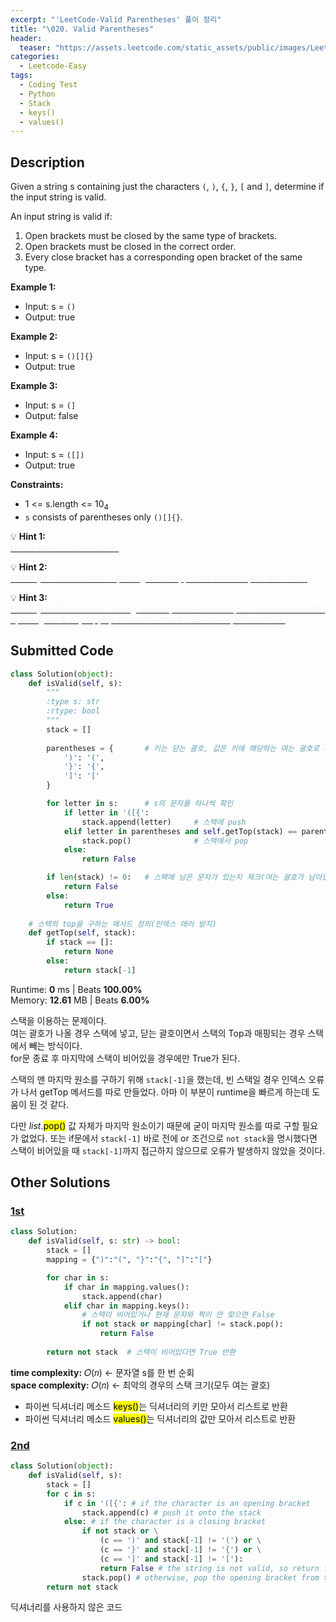 ```yaml
---
excerpt: "'LeetCode-Valid Parentheses' 풀이 정리"
title: "\020. Valid Parentheses"
header:
  teaser: "https://assets.leetcode.com/static_assets/public/images/LeetCode_Sharing.png"
categories:
  - Leetcode-Easy
tags:
  - Coding Test
  - Python
  - Stack
  - keys()
  - values()
---
```


## <i class="fa-solid fa-file-lines"></i> Description

Given a string s containing just the characters `(`, `)`, `{`, `}`, `[` and `]`, determine if the input string is valid.

An input string is valid if:

1. Open brackets must be closed by the same type of brackets.
2. Open brackets must be closed in the correct order.
3. Every close bracket has a corresponding open bracket of the same type.

**Example 1:**

- Input: s = `()`
- Output: true

**Example 2:**

- Input: s = `()[]{}`
- Output: true

**Example 3:**

- Input: s = `(]`
- Output: false

**Example 4:**

- Input: s = `([])`
- Output: true


**Constraints:**

- 1 <= s.length <= 10<sub>4</sub>
- `s` consists of parentheses only `()[]{}`.   


💡 **Hint 1:**   
<u><span style="color:#F5F5F5">Use a stack of characters.</span></u>

💡 **Hint 2:**   
<u><span style="color:#F5F5F5">When you encounter an opening bracket, push it to the top of the stack.</span></u>

💡 **Hint 3:**   
<u><span style="color:#F5F5F5">When you encounter a closing bracket, check if the top of the stack was the opening for it. If yes, pop it from the stack. Otherwise, return false.</span></u>

## <i class="fa-solid fa-cloud-arrow-up"></i> Submitted Code

```python
class Solution(object):
    def isValid(self, s):
        """
        :type s: str
        :rtype: bool
        """
        stack = []
        
        parentheses = {       # 키는 닫는 괄호, 값은 키에 해당하는 여는 괄호로 서로 매핑
            ')': '(',
            '}': '{',
            ']': '['
        }

        for letter in s:      # s의 문자를 하나씩 확인
            if letter in '([{':
                stack.append(letter)     # 스택에 push
            elif letter in parentheses and self.getTop(stack) == parentheses[letter]:
                stack.pop()              # 스택에서 pop
            else:
                return False

        if len(stack) != 0:   # 스택에 남은 문자가 있는지 체크(여는 괄호가 남아있는 경우 False)
            return False
        else:
            return True
    
    # 스택의 top을 구하는 메서드 정의(인덱스 에러 방지)
    def getTop(self, stack):
        if stack == []:
            return None
        else:
            return stack[-1]
```
<i class="fa-solid fa-clock"></i> Runtime: **0** ms \| Beats **100.00%**    
<i class="fa-solid fa-memory"></i> Memory: **12.61** MB \| Beats **6.00%**

스택을 이용하는 문제이다.    
여는 괄호가 나올 경우 스택에 넣고, 닫는 괄호이면서 스택의 Top과 매핑되는 경우 스택에서 빼는 방식이다.   
for문 종료 후 마지막에 스택이 비어있을 경우에만 True가 된다.    

스택의 맨 마지막 원소를 구하기 위해 `stack[-1]`을 했는데, 빈 스택일 경우 인덱스 오류가 나서 getTop 메서드를 따로 만들었다. 아마 이 부분이 runtime을 빠르게 하는데 도움이 된 것 같다.

다만 *list*.<mark>pop()</mark> 값 자체가 마지막 원소이기 때문에 굳이 마지막 원소를 따로 구할 필요가 없었다. 또는 if문에서 `stack[-1]` 바로 전에 or 조건으로 `not stack`을 명시했다면 스택이 비어있을 때 `stack[-1]`까지 접근하지 않으므로 오류가 발생하지 않았을 것이다.


## <i class="fa-solid fa-flask"></i> Other Solutions

### <a href="https://leetcode.com/problems/valid-parentheses/solutions/5139933/video-2-ways-to-solve-this-question-by-n-feft/" target="_blank">1st</a>

```python
class Solution:
    def isValid(self, s: str) -> bool:
        stack = []
        mapping = {")":"(", "}":"{", "]":"["}

        for char in s:
            if char in mapping.values():
                stack.append(char)
            elif char in mapping.keys():
                # 스택이 비어있거나 현재 문자와 짝이 안 맞으면 False
                if not stack or mapping[char] != stack.pop():   
                    return False
        
        return not stack  # 스택이 비어있다면 True 반환
```
<i class="fa-solid fa-clock"></i> **time complexity:** 𝑂(𝑛) ← 문자열 s를 한 번 순회    
<i class="fa-solid fa-memory"></i> **space complexity:** 𝑂(𝑛) ← 최악의 경우의 스택 크기(모두 여는 괄호)   

- 파이썬 딕셔너리 메소드 <mark>keys()</mark>는 딕셔너리의 키만 모아서 리스트로 반환
- 파이썬 딕셔너리 메소드 <mark>values()</mark>는 딕셔너리의 값만 모아서 리스트로 반환


### <a href="https://leetcode.com/problems/valid-parentheses/solutions/3399077/easy-solutions-in-java-python-and-c-look-zlwg/" target="_blank">2nd</a>

```python
class Solution(object):
    def isValid(self, s):
        stack = []
        for c in s:
            if c in '([{': # if the character is an opening bracket
                stack.append(c) # push it onto the stack
            else: # if the character is a closing bracket
                if not stack or \
                    (c == ')' and stack[-1] != '(') or \
                    (c == '}' and stack[-1] != '{') or \
                    (c == ']' and stack[-1] != '['):
                    return False # the string is not valid, so return false
                stack.pop() # otherwise, pop the opening bracket from the stack
        return not stack
```

딕셔너리를 사용하지 않은 코드